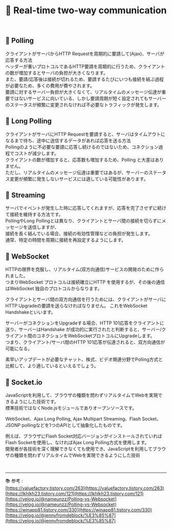 # 🔑 Real-time two-way communication

<br>

## 📌 Polling

クライアントがサーバからHTTP Requestを周期的に要請して(Ajax)、サーバが応答する方法<br>
ヘッダーが重いプロトコルであるHTTP要請を周期的に行うため、クライアントの数が増加するとサーバの負担が大きくなります。<br>
また、要請/応答後は接続が切れるため、要請するたびにいつも接続を結ぶ過程が必要なため、多くの費用が費やされます。<br>
要請に対するサーバー負担が大きくなくて、リアルタイムのメッセージ伝達が重要ではないサービスに向いている、しかし要請周期が短く設定されてもサーバーのステータスが頻繁に変更されなければ不必要なトラフィックが発生します。

## 📌 Long Polling

クライアントがサーバにHTTP Requestを要請すると、サーバはタイムアウトになるまで待ち、途中に送信するデータがあれば応答を送る方法<br>
Pollingのように不必要な要請に応答し続けるのではないため、コネクション過程でコストが減少します。<br>
クライアントの数が増加すると、応答数も増加するため、Polling と大差はありません。<br>
ただし、リアルタイムのメッセージ伝達は重要ではあるが、サーバーのステータス変更が頻繁に発生しないサービスには適している可能性があります。

## 📌 Streaming

サーバでイベントが発生した時に応答してくれますが、応答を完了させずに続けて接続を維持する方法です。<br>
PollingやLong Pollingとは異なり、クライアントとサーバ間の接続を切らずにメッセージを送信しますが、<br>
接続を長く結んでいる場合、接続の有効性管理などの負担が発生します。<br>
通常、特定の時間を周期に接続を再設定するようにします。

## 📌 WebSocket

HTTPの限界を克服し、リアルタイム(双方向通信)サービスの開発のために作られました。<br>
つまりWebSocket プロトコルは接続確立にHTTP を使用するが、その後の通信はWebSocket 独自のプロトコルからなります。

クライアントとサーバ間の双方向通信を行うためには、クライアントがサーバにHTTP Upgradeの要請を送らなければなりません。 これをWebSocket Handshakeといいます。

サーバーがコネクションをUpgradeする場合、HTTP 101応答をクライアントに送り、サーバーはHandshake が成功的に実行されたと判断すると、サーバー/クライアント間のコネクションをWebSocketプロトコルにUpgradeします。<br>
つまり、クライアント/サーバ間のHTTP 101応答が伝達されると、双方向通信が可能になる。

素早いアップデートが必要なチャット、株式、ビデオ関連分野でPolling方式と比較して、より適しているといえるでしょう。

## 📌 Socket.io

JavaScriptを利用して、ブラウザの種類を問わずリアルタイムでWebを実現できるようにした技術です。<br>
標準技術ではなくNode.jsモジュールでありオープンソースです。

WebSocket、Ajax Long Polling, Ajax Multipart Streaming、Flash Socket、JSONP pollingなどを1つのAPIとして抽象化したものです。<br>

例えば、ブラウザにFlash Socket対応バージョンがインストールされていればFlash Socketを使用し、なければAjax Long Polling方式を使用します。<br>
開発者が各技術を深く理解できなくても使用でき、JavaScriptを利用してブラウザの種類を問わずリアルタイムでWebを実現できるようにした技術


<br>

---

📚 参考 : <br>
[https://valuefactory.tistory.com/263](https://valuefactory.tistory.com/263)
<br>
[https://lkhlkh23.tistory.com/121](https://lkhlkh23.tistory.com/121)
<br>
[https://velog.io/@nameunzz/Polling-vs-Websocket](https://velog.io/@nameunzz/Polling-vs-Websocket)
<br>
[https://winapp81.tistory.com/330](https://winapp81.tistory.com/330)
<br>
[https://velog.io/@jennyfromdeblock/%E3%85%87](https://velog.io/@jennyfromdeblock/%E3%85%87)